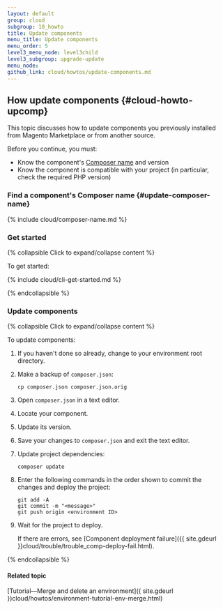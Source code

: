 ```yaml
---
layout: default
group: cloud
subgroup: 10_howto
title: Update components
menu_title: Update components
menu_order: 5
level3_menu_node: level3child
level3_subgroup: upgrade-update
menu_node: 
github_link: cloud/howtos/update-components.md
---
```


## How update components {#cloud-howto-upcomp}
This topic discusses how to update components you previously installed from Magento Marketplace or from another source.

Before you continue, you must:

*	Know the component's [Composer name](#update-composer-name) and version
*	Know the component is compatible with your project (in particular, check the required PHP version)

### Find a component's Composer name {#update-composer-name}

{% include cloud/composer-name.md %}

### Get started

{% collapsible Click to expand/collapse content %}

To get started:

{% include cloud/cli-get-started.md %}

{% endcollapsible %}

### Update components

{% collapsible Click to expand/collapse content %}

To update components:

1.	If you haven't done so already, change to your environment root directory.
2.	Make a backup of `composer.json`:

		cp composer.json composer.json.orig
3.	Open `composer.json` in a text editor.
4.	Locate your component.
5.	Update its version.
6.	Save your changes to `composer.json` and exit the text editor.
7.	Update project dependencies:

		composer update
8.	Enter the following commands in the order shown to commit the changes and deploy the project:

		git add -A
		git commit -m "<message>"
		git push origin <environment ID>
9.	Wait for the project to deploy.

	If there are errors, see [Component deployment failure]({{ site.gdeurl }}cloud/trouble/trouble_comp-deploy-fail.html).

{% endcollapsible %}

#### Related topic
[Tutorial&mdash;Merge and delete an environment]({ site.gdeurl })cloud/howtos/environment-tutorial-env-merge.html)